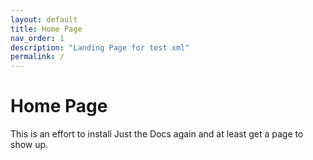 ```yaml
---
layout: default
title: Home Page
nav_order: 1
description: "Landing Page for test xml"
permalink: /
---
```

# Home Page

This is an effort to install Just the Docs again and at least get a page to show up.


